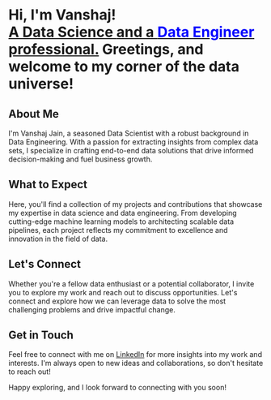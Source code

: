 <h1>Hi, I'm Vanshaj! <br/><a href="https://www.linkedin.com/in/vanshaj-jain-data-scientist"> A Data Science </a> <a href="https://github.com/Vanshaj-AI">and a <span style="color:blue;">Data Engineer</span> professional.</a> Greetings, and welcome to my corner of the data universe!

<!DOCTYPE html>
<html lang="en">
<head>
  <meta charset="UTF-8">
  <meta http-equiv="X-UA-Compatible" content="IE=edge">
  <meta name="viewport" content="width=device-width, initial-scale=1.0">
</head>
<body>
  <h2>About Me</h2>
  <p> I'm Vanshaj Jain, a seasoned Data Scientist with a robust background in Data Engineering. With a passion for extracting insights from complex data sets, I specialize in crafting end-to-end data solutions that drive informed decision-making and fuel business growth.</p>
  <h2>What to Expect</h2>
  <p>Here, you'll find a collection of my projects and contributions that showcase my expertise in data science and data engineering. From developing cutting-edge machine learning models to architecting scalable data pipelines, each project reflects my commitment to excellence and innovation in the field of data.</p>
  <h2>Let's Connect</h2>
  <p>Whether you're a fellow data enthusiast or a potential collaborator, I invite you to explore my work and reach out to discuss opportunities. Let's connect and explore how we can leverage data to solve the most challenging problems and drive impactful change.</p>
  <h2>Get in Touch</h2>
  <p>Feel free to connect with me on <a href="https://www.linkedin.com/in/vanshaj-jain-data-scientist/">LinkedIn</a> for more insights into my work and interests. I'm always open to new ideas and collaborations, so don't hesitate to reach out!</p>
  <p>Happy exploring, and I look forward to connecting with you soon!</p>
</body>
</html>


<!--
<h2> 🤳 Connect with me:</h2>

[<img align="left" alt="Vanshaj | YouTube" width="22px" src="https://cdn.jsdelivr.net/npm/simple-icons@v3/icons/youtube.svg" />][youtube]
[<img align="left" alt="Vanshaj | Personal Website" width="22px" src="https://cdn.jsdelivr.net/npm/simple-icons@v3/icons/github.svg" />][Personal Website]
[<img align="left" alt="Vanshaj | LinkedIn" width="22px" src="https://cdn.jsdelivr.net/npm/simple-icons@v3/icons/linkedin.svg" />][linkedin]

[Personal Website]: https://github.com/Vanshaj-AI
[youtube]: https://www.youtube.com/@DataWhispererAI
[linkedin]: https://linkedin.com/in/vanshaj-jain-data-scientist


**joshmadakor1/joshmadakor1** is a ✨ _special_ ✨ repository because its `README.md` (this file) appears on your GitHub profile.

Here are some ideas to get you started:

- 🔭 I’m currently working on ...
- 🌱 I’m currently learning ...
- 👯 I’m looking to collaborate on ...
- 🤔 I’m looking for help with ...
- 💬 Ask me about ...
- 📫 How to reach me: ...
- 😄 Pronouns: ...
- ⚡ Fun fact: ...
-->
